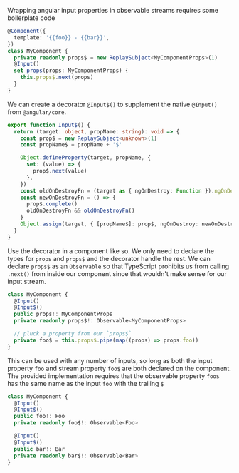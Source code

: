 Wrapping angular input properties in observable streams requires some
boilerplate code

```typescript
@Component({
  template: '{{foo}} - {{bar}}',
})
class MyComponent {
  private readonly props$ = new ReplaySubject<MyComponentProps>(1)
  @Input()
  set props(props: MyComponentProps) {
    this.props$.next(props)
  }
}
```

We can create a decorator `@Input$()` to supplement the native `@Input()` from
`@angular/core`.

```typescript
export function Input$() {
  return (target: object, propName: string): void => {
    const prop$ = new ReplaySubject<unknown>(1)
    const propName$ = propName + '$'

    Object.defineProperty(target, propName, {
      set: (value) => {
        prop$.next(value)
      },
    })
    const oldOnDestroyFn = (target as { ngOnDestroy: Function }).ngOnDestroy
    const newOnDestroyFn = () => {
      prop$.complete()
      oldOnDestroyFn && oldOnDestroyFn()
    }
    Object.assign(target, { [propName$]: prop$, ngOnDestroy: newOnDestroyFn })
  }
}
```

Use the decorator in a component like so. We only need to declare the types for
`props` and `props$` and the decorator handle the rest. We can declare `props$`
as an `Observable` so that TypeScript prohibits us from calling `.next()` from
inside our component since that wouldn't make sense for our input stream.

```typescript
class MyComponent {
  @Input()
  @Input$()
  public props!: MyComponentProps
  private readonly props$!: Observable<MyComponentProps>

  // pluck a property from our `props$`
  private foo$ = this.props$.pipe(map((props) => props.foo))
}
```

This can be used with any number of inputs, so long as both the input property
`foo` and stream property `foo$` are both declared on the component. The
provided implementation requires that the observable property `foo$` has the
same name as the input `foo` with the trailing `$`

```typescript
class MyComponent {
  @Input()
  @Input$()
  public foo!: Foo
  private readonly foo$!: Observable<Foo>

  @Input()
  @Input$()
  public bar!: Bar
  private readonly bar$!: Observable<Bar>
}
```

